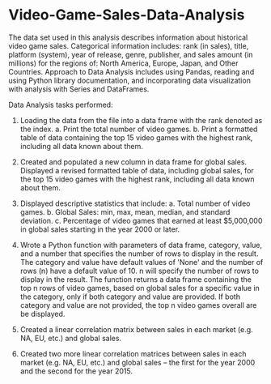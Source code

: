 # Video-Game-Sales-Data-Analysis
The data set used in this analysis describes information about historical video game sales. Categorical information includes: rank (in sales), title, platform (system), year of release, genre, publisher, and sales amount (in millions) for the regions of: North America, Europe, Japan, and Other Countries. Approach to Data Analysis includes using Pandas, reading and using Python library documentation, and incorporating data visualization with analysis with Series and DataFrames.

Data Analysis tasks performed: 
1. Loading the data from the file into a data frame with the rank denoted as the index.
    a. Print the total number of video games.
    b. Print a formatted table of data containing the top 15 video games with the highest rank,
including all data known about them.

2. Created and populated a new column in data frame for global sales. Displayed a revised formatted table of data, including global sales, for the top 15 video games with the highest rank, including all data known about them.

3. Displayed descriptive statistics that include:
    a. Total number of video games.
    b. Global Sales: min, max, mean, median, and standard deviation.
    c. Percentage of video games that earned at least $5,000,000 in global sales starting in the year 2000 or later.
    
4.  Wrote a Python function with parameters of data frame, category, value, and a number that
specifies the number of rows to display in the result. The category and value have default values of 'None' and the number of rows (n) have a default value of 10. n will specify the number of rows to display in the result. The function returns a data frame containing the top n rows of video games, based on global sales for a specific value in the category, only if both category and value are provided. If both category and value are not provided, the top n video games overall are be displayed.

5) Created a linear correlation matrix between sales in each market (e.g. NA, EU, etc.) and global sales. 

6. Created two more linear correlation matrices between sales in each market (e.g. NA, EU, etc.) and global sales – the first for the year 2000 and the second for the year 2015.
